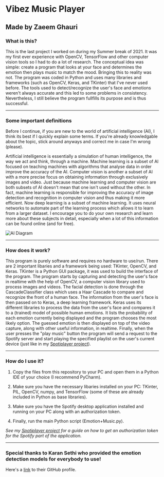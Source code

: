 # Vibez Music Player
## Made by Zaeem Ghauri

### What is this?

This is the last project I worked on during my Summer break of 2021. It was my first ever experience with OpenCV, TensorFlow and other computer vision tools so I had to do a lot of research. The conceptual idea was simple: create a program that looks at your face and determines the emotion then plays music to match the mood. Bringing this to reality was not. The program was coded in Python and uses many libraries and frameworks (such as OpenCV, Keras, and TKinter) that I've never used before. The tools used to detect/recognize the user's face and emotions weren't always accurate and this led to some problems in consistency. Nevertheless, I still believe the program fullfills its purpose and is thus successful.

-----
### Some important definitions

Before I continue, if you are new to the world of artificial intelligence (AI), I think its best if I quickly explain some terms. If you're already knowledgable about the topic, stick around anyways and correct me in case I'm wrong (please). 

Artificial intelligence is essentially a simulation of human intelligence, the way we act and think, through a machine. Machine learning is a subset of AI focused on teaching machines with algorithms that analyse data in order improve the accuracy of the AI. Computer vision is another a subset of AI with a more precise focus on obtaining information through exclusively images and video. Just because machine learning and computer vision are both subsets of AI doesn't mean that one isn't used without the other. In fact, machine learning is responsible for improving the accuracy of image detection and recognition in computer vision and thus making it more efficient. Now deep learning is a subset of machine learning. It uses neural networks to automate part of the learning process which allows it to learn from a larger dataset. I encourage you to do your own research and learn more about these subjects in detail, especially when a lot of this information can be found online (and for free).
  
![AI Diagram](https://user-images.githubusercontent.com/86279858/133029386-d98bd387-4de2-4a68-80c6-cda6d5edc759.png)

-----

### How does it work?

This program is purely software and requires no hardware to use/run. There are 2 important libaries and a framework being used: TKinter, OpenCV, and Keras. TKinter is a Python GUI package, it was used to build the interface of the program. The program starts by capturing and detecting the user's face in realtime with the help of OpenCV, a computer vision library used to process images and videos. The facial detection is done through the CascadeClassifier class which uses a Haar Cascade to compare and recognize the front of a human face. The information from the user's face is then passed on to Keras, a deep learning framework. Keras uses its different libraries to process the data from the user's face and compares it to a (trained) model of possible human emotions. It lists the probability of each emotion currently being displayed and the program chooses the most likely option. The guessed emotion is then displayed on top of the video capture, along with other useful information, in realtime. Finally, when the user presses the "play music" button the program will send a request to the Spotify server and start playing the specified playlist on the user's current device (just like in my [Spotiplayer project](https://github.com/Zaeem2001/SpotifyMusicPlayer)).

-----

### How do I use it?

1. Copy the files from this repository to your PC and open them in a Python IDE of your choice (I recommend PyCharm).

2. Make sure you have the necessary libaries installed on your PC: TKinter, PIL, OpenCV, numpy, and TensorFlow (some of these are already included in Python as base libraries).

3. Make sure you have the Spotify desktop application installed and running on your PC along with an authorization token.

4. Finally, run the main Python script (Emotion+Music.py).

*See my [Spotiplayer project](https://github.com/Zaeem2001/SpotifyMusicPlayer) for a guide on how to get an authorization token for the Spotify part of the application.*

-----

### Special thanks to Karan Sethi who provided the emotion detection models for everybody to use!                                                                       
Here's a [link](https://github.com/karansjc1) to their GitHub profile.
